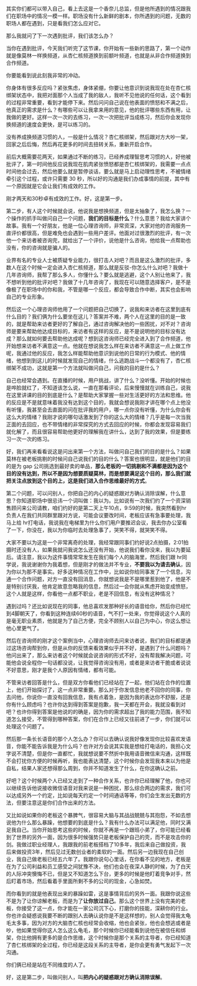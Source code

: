 其实你们都可以带入自己，看上去这是一个香奈儿总监，但是他所遇到的情况跟我们在职场中的情况一模一样。职场没有什么新鲜的剧本，你所遇到的问题，无数的职场人都在遇到，只是看我们怎么应对它。

那么我就问了下一次遇到批评，我们该怎么办？

当你在遇到批评，今天我们听完了这节课，你开始有一些新的思路了，第一个动作就是像莫林一样换频道，从杏仁核频道换到前额叶频道，也就是从非合作频道换到合作频道。

你要能看到说此刻我非常的冲动。

你身体有很多反应吗？紧张焦虑，身体紧绷，你要让他意识到说我现在处在杏仁核绑架状态中，我把对面那个人当成了我的敌人，我听不见他说的任何话，这个看到的过程非常重要，看到才能停下来。然后问问自己说在他表面的愤怒和不满之后，他真正的需求是什么？有哪些可以让我拿来用的意见，他的批评哪些东西有用，让我做的更好。这样一次一次的去练习，一次一次把批评当成练习，然后你会发现你换频道的速度会更快，是可以练习的。

没有养成换频道习惯的人，一般是什么情况？杏仁核绑架，然后跟对方大吵一架，回家之后后悔，然后再花更多的时间去扭转关系，重新开启合作。

前后大概需要花两天，如果通过不断的练习，已经养成理智思考习惯的人，好他被批评了，第一时间他反应说我现在肌肉紧张愤怒都是杏仁核绑架的，我需要一点点时间他会过去，然后他要么就是暂停谈话，要么就是马上启动理性思考，不被情绪牵引这个过程，或许只需要 30 秒，所以好的沟通是我们办成事情的前提，其中有一个原因就是它会让我们有成效的工作。

刚才两天和30秒卓有成效的工作。好，这是第一步。

第二步，有人这个时候就会说，他说我是想换频道，但是太抽象了，我怎么换？一个操作的抓手叫做问自己一个问题，**我们的目标是什么**？什么意思？我给大家讲个故事。我有一个好朋友，他是一位心理咨询师，非常资深，大家对他的咨询服务一直评价都很高，但是难免也会遇到一些用户差评。他面对过很激烈的批评，有一次他一个来访者被咨询完，就给出了一个评价，说他是什么咨询，他给我一点帮助也没有，你的咨询就是骗人的。

业界有名的专业人士被质疑专业能力，很打击人对吧？而且是这么激烈的批评，多数人在这个时候一定会进入杏仁核频道，那么就是反驳-你怎么什么对吧？我做十几年咨询师，我帮了那么多人，你懂什么？要么就是逃避，这个人别让他来了，我不想听到他的批评对吧？我做了十几年咨询了，我现在可以随意选择客户，是不是像极了在职场中的你和我，不管是哪一个反应，都会导致合作中断，其实也会影响自己的专业形象。

然后这一个心理咨询师他用了一个问题把自己切换了，说我和来访者在这里到底有什么目的？我们俩为什么要坐在这儿？答案并不难，两个人在这里的目的是一致的，就是帮助来访者更好的了解自己，通过咨询解决他的一些困扰，对不对？咨询师是要来帮助他达成目标的，来访者有这样的反应，是不是说明他的目标没有达成？那么就如何要去帮助他达成呢？想到这咨询师已经完全进入到了合作频道，他开始想来访者不满意这一点。他就在想说我怎么样在来访者不满意这一点上做工作呢，我通过他的反应，我怎么样能帮助他意识到说他的日常的行为模式、他的情绪，他想到到这儿的时候就发现自己的情绪，什么逃跑战斗一个都没有了，杏仁核绑架不成功，这就是第一个方法就叫做问自己，问我的目的是什么？

自己也经常会遇到。在直播的时候，用户挑战，讲了什么？没听懂。开始的时候也是哗脸就红了，不知道该怎么说，一直在那看评论，后来慢慢就在训练自己，说我在这里讲课的目的到底是什么？是帮助大家掌握一些对生活更好的方法和思维。他的反应是不是就意味着我没有达到这个目的，我就会想说我刚才讲在哪个点上他没有听懂，我甚至会去直面的问在批评我的用户，哪一点你没有听懂，为什么你会有这么大的情绪？我刚才说的哪句话激发到了你的这么大的情绪？几乎是每一次当我正面的去回应，也不带情绪的非常探究的方式去回应的时候，你都会发现容易我们就化解了，而且很容易帮助他更好的理解我在讲什么，达到了我的效果，但是要练习一次一次的练习。

好，我们再来看看说这是问出来第一个方法，叫做问自己我们的目的是什么？如果莫林在被老板挑剔的时候问自己说我们的目的什么？答案也很明显，就是他们的目的是为 gap 公司挑选到最好卖的单品，**那么老板的一切挑剔和不满都是因为这个目的没有达到，所以不是因为想要质疑莫林，而是想要满足这个目的，那么我们就把关注点放到这个目的上，这是我们进入合作思维最好的方式**。

第二个问题，可以问别人，你把自己的内心的疑惑跟对方确认消除误解，什么意思？你知道职场中很忌讳一个词叫做：我以为。比如说有一次我们约了一个资深销售顾问来公司请教，咱们约好的是第二天上午10点，9:59的时候，我突然看到hr负责人在我们共同群里跟对方说，可能会议要改时间，老板应该有急事要处理，我马上给 hr打电话，我说我在电梯里为什么你们用户要推迟会议，我去你办公室看了一下，你没在，我以为你临时去处理急事了，哭笑不得，就哭笑不得。

大家不要以为这是一个非常离奇的处理，我经常跟同事们约好说2点拍摄，2:01拍摄时还没有人，如果我就问我说怎么还没有开始，他说我们看你没来，我以为要延后。请注意，我以为这件事情常常发生在我们每个人的脑海里，然后我们跟 hr同学说，我说谢谢你为我着想，但是刚才的做法并不专业，**不要我以为请去确认**，因为你以为那不是事实。好多这种情况在工作中，比如说你给同事发了一个信息，沟通一个合作问题，对方一直没有回消息，你就想说我是不是哪里惹到他了，他是不是特别讨厌我，他肯定故意忽略我的信息，然后过一会你就从焦虑开始变成愤怒，这个人就是这样，你看他一点都不职业，老是不回信息，有没有这种情况？

遇到过吗？还比如说现在的同事，他总喜欢发那种好长的语音给你，然后你已经忙到4脚朝天了，你看到这种连续60秒的语音，气不打一处来，你觉得说这个人真的是毫无职业素质，他就是为了自己方便，完全不顾别人以自己为中心，你这么想让他心里更气了。

然后在咨询师的刚才这个案例当中，心理咨询师去问来访者说，我们的目标都是通过这场咨询帮到你，但是从你的反馈来看效果似乎并不好，是遇到了什么问题吗？他问出来了，那么来访者这个时候就会说咨询的形式不好，没有帮我解决问题，可能他会说全程你一句话都没说，让我觉得咨询没有用，或者是来访者干脆或者说说不好意思，刚才是我个人原因有情绪，都有可能。

不管来访者回答是什么，但是双方你看他们已经站在了一起，他们站在合作的位置上，他们开始探讨了，这一点非常重要。那么对于你发信息他老不回你的同事，你去问他，你说你一直没有回我信息，我有点着急，是因为我的表达你不舒服，还是你有什么顾虑吗？也许你达到得到答案是抱歉，我一天都在开会，我就没看到对吧？也许你得到答案是他说的的确是，因为你的需求超出了我的能力范围，我不知道怎么接受，不管得到哪种答案，你们在合作上已经又往前进了一步，你们就可以处理这个问题了。

然后那一条长长语音的那个人怎么办？你可以去确认说我好像发现你比较喜欢发语音，你能不能告诉我是为什么吗？也许对方会说其实我是想给打电话的，我担心文字说不清楚，但是你一直都忙，我就想说要不然折中我用语音微信来沟通，这样既不会打扰你方便的时候再听，我也能表达清楚，这个时候你会发现我本来以为他是自私，结果人家还想得那么周到，你并不知道发生了什么，在你这确认之前。

好吧？这个时候两个人已经又走到了一种合作关系，也许你已经理解了他，你也可以继续告诉他说接收微信语音对我来说是一种困扰，那么综合两边的需求，我们可以达成另外一个约定，比如说每天约定一个时间通话等等，你们会生发出无数的方法，但要注意这是你们合作出来的方法。

又比如说如果你的老板这个暴脾气，很容易大脑与其战战兢兢与其抱怨，不如去想说他为什么那么暴躁，他想要的到底是什么？我有什么办法可以满足他，同时又满足我自己。当你开始思考这些的时候，你就不再是一个跟班小弟了，你可能已经看到了世界的另外一面，因为很多时候强势只是老板保护自己的壳，而不是攻击你的剑。我做过职业经理人，我跟我的前老板搭档了10多年，我后来自己做投资，我后来做投资3年，然后见过无数创业者的柔软的一面。然后另一边我现在自己创业，我自己做老板已经五六年了。我跟你说句心里话，在你看不见的地方，老板是在为了公司利益和员工感受之间犹豫不决，他们也会在夜深人静的时候，为了白天的人际冲突懊悔不已，但是又不知道怎么下台，更多的时候是他盯着竞争对手，然后盯着市场，然后看着手里面所剩不多的公司的现金，心急如焚。

而你看到的就是他表现出来的暴躁如雷，这是事情背后的另外一面。我跟你说这些不是为了让你谅解老板，而是为了**让你放过自己**。那么这个世界上没有完美的老板，你接受了这一点，你才能在一家公司沉下心，打磨你的技能，深耕你的行业。你也许会疑惑说我要不断的跟别人去确认说你是不是这样想的，别人会觉得我太龟毛太多事，因为对方的大脑杏仁核也经常会收缩，他也会紧张，他也会想逃或者是吵，他如果觉得你这人怎么这么龟毛，那个时候你已经能看到说他在被信任和绑架，你比他拥有更多的是合作思维，这个时候你是那个关系的主导者，你已经知道了杏仁核绑架的全过程，你已经是这段关系的主导者，是你会更有勇气发起下一次沟通。

你们俩已经是站在不同维度的人了。

好，这是第二步，叫做问别人，叫**把内心的疑惑跟对方确认消除误解**。